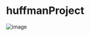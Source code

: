 # huffmanProject

![image](https://github.com/vartanc1/huffmanProject/assets/66882365/ee4cc1e3-f846-490e-99ff-867e143bf14e)

